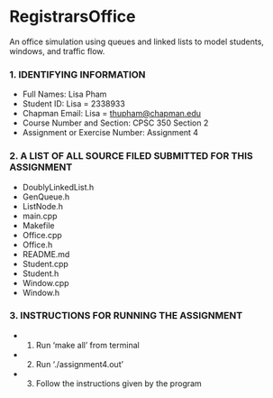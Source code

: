 # RegistrarsOffice
An office simulation using queues and linked lists to model students, windows, and traffic flow.

### 1. IDENTIFYING INFORMATION
  * Full Names: Lisa Pham
  * Student ID: Lisa = 2338933
  * Chapman Email: Lisa = thupham@chapman.edu
  * Course Number and Section: CPSC 350 Section 2
  * Assignment or Exercise Number: Assignment 4

### 2. A LIST OF ALL SOURCE FILED SUBMITTED FOR THIS ASSIGNMENT
  * DoublyLinkedList.h
  * GenQueue.h
 * ListNode.h
 * main.cpp
 * Makefile
 * Office.cpp
 * Office.h
 * README.md
 * Student.cpp
 * Student.h
 * Window.cpp
 * Window.h

### 3. INSTRUCTIONS FOR RUNNING THE ASSIGNMENT
  * 1. Run ‘make all’ from terminal
  * 2. Run ‘./assignment4.out’
  * 3. Follow the instructions given by the program

